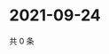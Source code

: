 # 2021-09-24

共 0 条

<!-- BEGIN WEIBO -->
<!-- 最后更新时间 Fri Sep 24 2021 18:15:08 GMT+0800 (China Standard Time) -->

<!-- END WEIBO -->
